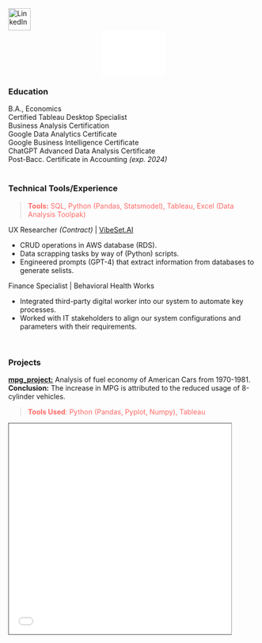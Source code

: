 <a href="https://www.linkedin.com/in/jfryyao">
    <img src="https://content.linkedin.com/content/dam/me/business/en-us/amp/brand-site/v2/bg/LI-Bug.svg.original.svg" width="45" height="45" alt="LinkedIn"> </a>

<div style="display: flex; justify-content: center; align-items: center;">
    <iframe src="D3 Bar Chart.html" width="130" height="90" style="border: 0px solid white;"></iframe> </div>

### Education
B.A., Economics  
Certified Tableau Desktop Specialist  
Business Analysis Certification  
Google Data Analytics Certificate  
Google Business Intelligence Certificate  
ChatGPT Advanced Data Analysis Certificate  
Post-Bacc. Certificate in Accounting *(exp. 2024)*  
<br>

### Technical Tools/Experience
> <span style="color:#FF6865"> **Tools:** SQL, Python (Pandas, Statsmodel), Tableau, Excel (Data Analysis Toolpak) </span>  <br>


UX Researcher *(Contract)* | [VibeSet.AI](https://www.vibeset.ai)<br>
* CRUD operations in AWS database (RDS).
* Data scrapping tasks by way of (Python) scripts.<br>
* Engineered prompts (GPT-4) that extract information from databases to generate selists.<br>

Finance Specialist | Behavioral Health Works<br>
* Integrated third-party digital worker into our system to automate key processes. <br>
* Worked with IT stakeholders to align our system configurations and parameters with their requirements.<br>

<br>

### Projects

**[mpg_project:](https://github.com/jeyao1/jeffyao_portfolio/blob/main/mpg_project.ipynb)** Analysis of fuel economy of American Cars from 1970-1981. <br> **Conclusion:** The increase in MPG is attributed to the reduced usage of 8-cylinder vehicles.

> <span style="color:#FF6865">**Tools Used**: Python (Pandas, Pyplot, Numpy), Tableau </span> 

>
<iframe src="mpg_project.html" width="105%" height="500" allowfullscreen scrolling="yes" style="border: 1px solid black; transform: scale(0.85); transform-origin: top left;"></iframe>




